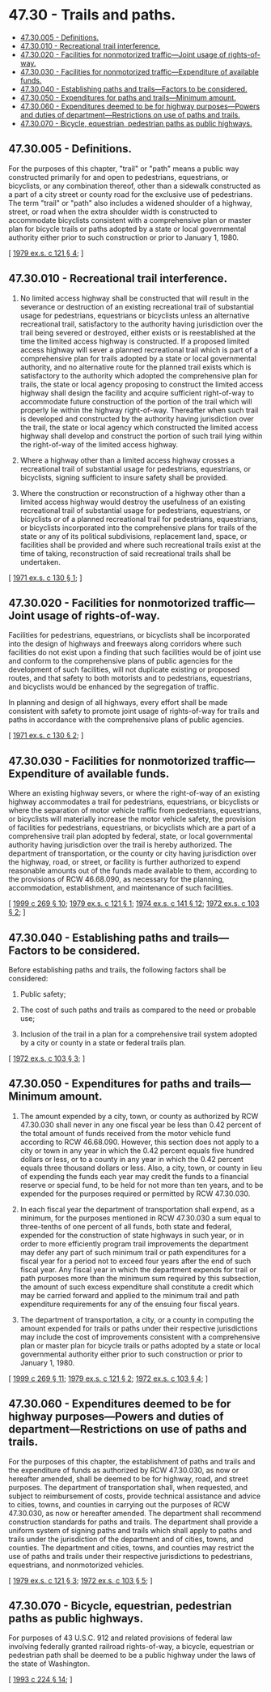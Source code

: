 # 47.30 - Trails and paths.
* [47.30.005 - Definitions.](#4730005---definitions)
* [47.30.010 - Recreational trail interference.](#4730010---recreational-trail-interference)
* [47.30.020 - Facilities for nonmotorized traffic—Joint usage of rights-of-way.](#4730020---facilities-for-nonmotorized-trafficjoint-usage-of-rights-of-way)
* [47.30.030 - Facilities for nonmotorized traffic—Expenditure of available funds.](#4730030---facilities-for-nonmotorized-trafficexpenditure-of-available-funds)
* [47.30.040 - Establishing paths and trails—Factors to be considered.](#4730040---establishing-paths-and-trailsfactors-to-be-considered)
* [47.30.050 - Expenditures for paths and trails—Minimum amount.](#4730050---expenditures-for-paths-and-trailsminimum-amount)
* [47.30.060 - Expenditures deemed to be for highway purposes—Powers and duties of department—Restrictions on use of paths and trails.](#4730060---expenditures-deemed-to-be-for-highway-purposespowers-and-duties-of-departmentrestrictions-on-use-of-paths-and-trails)
* [47.30.070 - Bicycle, equestrian, pedestrian paths as public highways.](#4730070---bicycle-equestrian-pedestrian-paths-as-public-highways)
## 47.30.005 - Definitions.
For the purposes of this chapter, "trail" or "path" means a public way constructed primarily for and open to pedestrians, equestrians, or bicyclists, or any combination thereof, other than a sidewalk constructed as a part of a city street or county road for the exclusive use of pedestrians. The term "trail" or "path" also includes a widened shoulder of a highway, street, or road when the extra shoulder width is constructed to accommodate bicyclists consistent with a comprehensive plan or master plan for bicycle trails or paths adopted by a state or local governmental authority either prior to such construction or prior to January 1, 1980.

\[ [1979 ex.s. c 121 § 4](https://leg.wa.gov/CodeReviser/documents/sessionlaw/1979ex1c121.pdf?cite=1979%20ex.s.%20c%20121%20§%204); \]

## 47.30.010 - Recreational trail interference.
1. No limited access highway shall be constructed that will result in the severance or destruction of an existing recreational trail of substantial usage for pedestrians, equestrians or bicyclists unless an alternative recreational trail, satisfactory to the authority having jurisdiction over the trail being severed or destroyed, either exists or is reestablished at the time the limited access highway is constructed. If a proposed limited access highway will sever a planned recreational trail which is part of a comprehensive plan for trails adopted by a state or local governmental authority, and no alternative route for the planned trail exists which is satisfactory to the authority which adopted the comprehensive plan for trails, the state or local agency proposing to construct the limited access highway shall design the facility and acquire sufficient right-of-way to accommodate future construction of the portion of the trail which will properly lie within the highway right-of-way. Thereafter when such trail is developed and constructed by the authority having jurisdiction over the trail, the state or local agency which constructed the limited access highway shall develop and construct the portion of such trail lying within the right-of-way of the limited access highway.

2. Where a highway other than a limited access highway crosses a recreational trail of substantial usage for pedestrians, equestrians, or bicyclists, signing sufficient to insure safety shall be provided.

3. Where the construction or reconstruction of a highway other than a limited access highway would destroy the usefulness of an existing recreational trail of substantial usage for pedestrians, equestrians, or bicyclists or of a planned recreational trail for pedestrians, equestrians, or bicyclists incorporated into the comprehensive plans for trails of the state or any of its political subdivisions, replacement land, space, or facilities shall be provided and where such recreational trails exist at the time of taking, reconstruction of said recreational trails shall be undertaken.

\[ [1971 ex.s. c 130 § 1](https://leg.wa.gov/CodeReviser/documents/sessionlaw/1971ex1c130.pdf?cite=1971%20ex.s.%20c%20130%20§%201); \]

## 47.30.020 - Facilities for nonmotorized traffic—Joint usage of rights-of-way.
Facilities for pedestrians, equestrians, or bicyclists shall be incorporated into the design of highways and freeways along corridors where such facilities do not exist upon a finding that such facilities would be of joint use and conform to the comprehensive plans of public agencies for the development of such facilities, will not duplicate existing or proposed routes, and that safety to both motorists and to pedestrians, equestrians, and bicyclists would be enhanced by the segregation of traffic.

In planning and design of all highways, every effort shall be made consistent with safety to promote joint usage of rights-of-way for trails and paths in accordance with the comprehensive plans of public agencies.

\[ [1971 ex.s. c 130 § 2](https://leg.wa.gov/CodeReviser/documents/sessionlaw/1971ex1c130.pdf?cite=1971%20ex.s.%20c%20130%20§%202); \]

## 47.30.030 - Facilities for nonmotorized traffic—Expenditure of available funds.
Where an existing highway severs, or where the right-of-way of an existing highway accommodates a trail for pedestrians, equestrians, or bicyclists or where the separation of motor vehicle traffic from pedestrians, equestrians, or bicyclists will materially increase the motor vehicle safety, the provision of facilities for pedestrians, equestrians, or bicyclists which are a part of a comprehensive trail plan adopted by federal, state, or local governmental authority having jurisdiction over the trail is hereby authorized. The department of transportation, or the county or city having jurisdiction over the highway, road, or street, or facility is further authorized to expend reasonable amounts out of the funds made available to them, according to the provisions of RCW 46.68.090, as necessary for the planning, accommodation, establishment, and maintenance of such facilities.

\[ [1999 c 269 § 10](https://lawfilesext.leg.wa.gov/biennium/1999-00/Pdf/Bills/Session%20Laws/House/1053-S.SL.pdf?cite=1999%20c%20269%20§%2010); [1979 ex.s. c 121 § 1](https://leg.wa.gov/CodeReviser/documents/sessionlaw/1979ex1c121.pdf?cite=1979%20ex.s.%20c%20121%20§%201); [1974 ex.s. c 141 § 12](https://leg.wa.gov/CodeReviser/documents/sessionlaw/1974ex1c141.pdf?cite=1974%20ex.s.%20c%20141%20§%2012); [1972 ex.s. c 103 § 2](https://leg.wa.gov/CodeReviser/documents/sessionlaw/1972ex1c103.pdf?cite=1972%20ex.s.%20c%20103%20§%202); \]

## 47.30.040 - Establishing paths and trails—Factors to be considered.
Before establishing paths and trails, the following factors shall be considered:

1. Public safety;

2. The cost of such paths and trails as compared to the need or probable use;

3. Inclusion of the trail in a plan for a comprehensive trail system adopted by a city or county in a state or federal trails plan.

\[ [1972 ex.s. c 103 § 3](https://leg.wa.gov/CodeReviser/documents/sessionlaw/1972ex1c103.pdf?cite=1972%20ex.s.%20c%20103%20§%203); \]

## 47.30.050 - Expenditures for paths and trails—Minimum amount.
1. The amount expended by a city, town, or county as authorized by RCW 47.30.030 shall never in any one fiscal year be less than 0.42 percent of the total amount of funds received from the motor vehicle fund according to RCW 46.68.090. However, this section does not apply to a city or town in any year in which the 0.42 percent equals five hundred dollars or less, or to a county in any year in which the 0.42 percent equals three thousand dollars or less. Also, a city, town, or county in lieu of expending the funds each year may credit the funds to a financial reserve or special fund, to be held for not more than ten years, and to be expended for the purposes required or permitted by RCW 47.30.030.

2. In each fiscal year the department of transportation shall expend, as a minimum, for the purposes mentioned in RCW 47.30.030 a sum equal to three-tenths of one percent of all funds, both state and federal, expended for the construction of state highways in such year, or in order to more efficiently program trail improvements the department may defer any part of such minimum trail or path expenditures for a fiscal year for a period not to exceed four years after the end of such fiscal year. Any fiscal year in which the department expends for trail or path purposes more than the minimum sum required by this subsection, the amount of such excess expenditure shall constitute a credit which may be carried forward and applied to the minimum trail and path expenditure requirements for any of the ensuing four fiscal years.

3. The department of transportation, a city, or a county in computing the amount expended for trails or paths under their respective jurisdictions may include the cost of improvements consistent with a comprehensive plan or master plan for bicycle trails or paths adopted by a state or local governmental authority either prior to such construction or prior to January 1, 1980.

\[ [1999 c 269 § 11](https://lawfilesext.leg.wa.gov/biennium/1999-00/Pdf/Bills/Session%20Laws/House/1053-S.SL.pdf?cite=1999%20c%20269%20§%2011); [1979 ex.s. c 121 § 2](https://leg.wa.gov/CodeReviser/documents/sessionlaw/1979ex1c121.pdf?cite=1979%20ex.s.%20c%20121%20§%202); [1972 ex.s. c 103 § 4](https://leg.wa.gov/CodeReviser/documents/sessionlaw/1972ex1c103.pdf?cite=1972%20ex.s.%20c%20103%20§%204); \]

## 47.30.060 - Expenditures deemed to be for highway purposes—Powers and duties of department—Restrictions on use of paths and trails.
For the purposes of this chapter, the establishment of paths and trails and the expenditure of funds as authorized by RCW 47.30.030, as now or hereafter amended, shall be deemed to be for highway, road, and street purposes. The department of transportation shall, when requested, and subject to reimbursement of costs, provide technical assistance and advice to cities, towns, and counties in carrying out the purposes of RCW 47.30.030, as now or hereafter amended. The department shall recommend construction standards for paths and trails. The department shall provide a uniform system of signing paths and trails which shall apply to paths and trails under the jurisdiction of the department and of cities, towns, and counties. The department and cities, towns, and counties may restrict the use of paths and trails under their respective jurisdictions to pedestrians, equestrians, and nonmotorized vehicles.

\[ [1979 ex.s. c 121 § 3](https://leg.wa.gov/CodeReviser/documents/sessionlaw/1979ex1c121.pdf?cite=1979%20ex.s.%20c%20121%20§%203); [1972 ex.s. c 103 § 5](https://leg.wa.gov/CodeReviser/documents/sessionlaw/1972ex1c103.pdf?cite=1972%20ex.s.%20c%20103%20§%205); \]

## 47.30.070 - Bicycle, equestrian, pedestrian paths as public highways.
For purposes of 43 U.S.C. 912 and related provisions of federal law involving federally granted railroad rights-of-way, a bicycle, equestrian or pedestrian path shall be deemed to be a public highway under the laws of the state of Washington.

\[ [1993 c 224 § 14](https://lawfilesext.leg.wa.gov/biennium/1993-94/Pdf/Bills/Session%20Laws/Senate/5917.SL.pdf?cite=1993%20c%20224%20§%2014); \]

